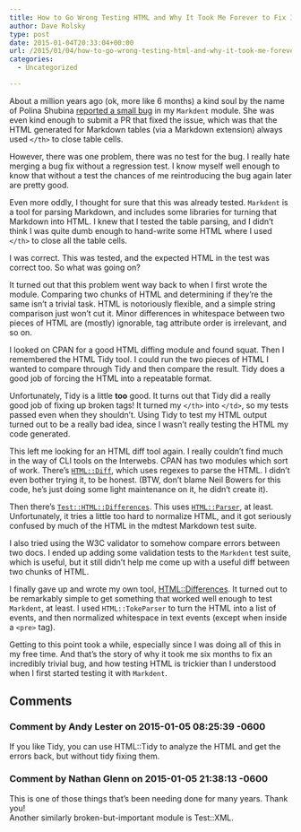 ```yaml
---
title: How to Go Wrong Testing HTML and Why It Took Me Forever to Fix It
author: Dave Rolsky
type: post
date: 2015-01-04T20:33:04+00:00
url: /2015/01/04/how-to-go-wrong-testing-html-and-why-it-took-me-forever-to-fix-it/
categories:
  - Uncategorized

---
```

About a million years ago (ok, more like 6 months) a kind soul by the name of Polina Shubina [reported a small bug][1] in my `Markdent` module. She was even kind enough to submit a PR that fixed the issue, which was that the HTML generated for Markdown tables (via a Markdown extension) always used `</th>` to close table cells.

However, there was one problem, there was no test for the bug. I really hate merging a bug fix without a regression test. I know myself well enough to know that without a test the chances of me reintroducing the bug again later are pretty good.

Even more oddly, I thought for sure that this was already tested. `Markdent` is a tool for parsing Markdown, and includes some libraries for turning that Markdown into HTML. I knew that I tested the table parsing, and I didn&#8217;t think I was quite dumb enough to hand-write some HTML where I used `</th>` to close all the table cells.

I was correct. This was tested, and the expected HTML in the test was correct too. So what was going on?

It turned out that this problem went way back to when I first wrote the module. Comparing two chunks of HTML and determining if they&#8217;re the same isn&#8217;t a trivial task. HTML is notoriously flexible, and a simple string comparison just won&#8217;t cut it. Minor differences in whitespace between two pieces of HTML are (mostly) ignorable, tag attribute order is irrelevant, and so on.

I looked on CPAN for a good HTML diffing module and found squat. Then I remembered the HTML Tidy tool. I could run the two pieces of HTML I wanted to compare through Tidy and then compare the result. Tidy does a good job of forcing the HTML into a repeatable format.

Unfortunately, Tidy is a little **too** good. It turns out that Tidy did a really good job of fixing up broken tags! It turned my `</th>` into `</td>`, so my tests passed even when they shouldn&#8217;t. Using Tidy to test my HTML output turned out to be a really bad idea, since I wasn&#8217;t really testing the HTML my code generated.

This left me looking for an HTML diff tool again. I really couldn&#8217;t find much in the way of CLI tools on the Interwebs. CPAN has two modules which sort of work. There&#8217;s [`HTML::Diff`][2], which uses regexes to parse the HTML. I didn&#8217;t even bother trying it, to be honest. (BTW, don&#8217;t blame Neil Bowers for this code, he&#8217;s just doing some light maintenance on it, he didn&#8217;t create it).

Then there&#8217;s [`Test::HTML::Differences`][3]. This uses [`HTML::Parser`][4], at least. Unfortunately, it tries a little too hard to normalize HTML, and it got seriously confused by much of the HTML in the mdtest Markdown test suite.

I also tried using the W3C validator to somehow compare errors between two docs. I ended up adding some validation tests to the `Markdent` test suite, which is useful, but it still didn&#8217;t help me come up with a useful diff between two chunks of HTML.

I finally gave up and wrote my own tool, [HTML::Differences][5]. It turned out to be remarkably simple to get something that worked well enough to test `Markdent`, at least. I used `HTML::TokeParser` to turn the HTML into a list of events, and then normalized whitespace in text events (except when inside a `<pre>` tag).

Getting to this point took a while, especially since I was doing all of this in my free time. And that&#8217;s the story of why it took me six months to fix an incredibly trivial bug, and how testing HTML is trickier than I understood when I first started testing it with `Markdent`.

 [1]: https://github.com/autarch/Markdent/pull/2
 [2]: https://metacpan.org/release/HTML-Diff
 [3]: https://metacpan.org/release/Test-HTML-Differences
 [4]: https://metacpan.org/pod/HTML::Parser
 [5]: https://metacpan.org/release/DROLSKY/HTML-Differences-0.01

## Comments

### Comment by Andy Lester on 2015-01-05 08:25:39 -0600
If you like Tidy, you can use HTML::Tidy to analyze the HTML and get the errors back, but without tidy fixing them.

### Comment by Nathan Glenn on 2015-01-05 21:38:13 -0600
This is one of those things that&#8217;s been needing done for many years. Thank you!  
Another similarly broken-but-important module is Test::XML.